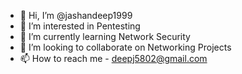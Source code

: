 - 👋 Hi, I’m @jashandeep1999
- 👀 I’m interested in Pentesting
- 🌱 I’m currently learning Network Security
- 💞️ I’m looking to collaborate on Networking Projects
- 📫 How to reach me - deepj5802@gmail.com

<!---
jashandeep1999/jashandeep1999 is a ✨ special ✨ repository because its `README.md` (this file) appears on your GitHub profile.
You can click the Preview link to take a look at your changes.
--->
